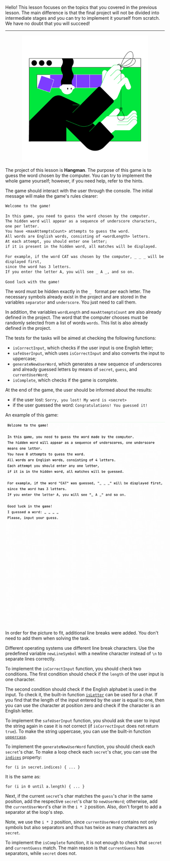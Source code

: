Hello! This lesson focuses on the topics that you covered in the previous lesson.
The main difference is that the final project will not be divided into intermediate stages
and you can try to implement it yourself from scratch.
We have no doubt that you will succeed!

----

<p align="center">
    <img src="../../../utils/src/main/resources/images/part1/Hangman/game.png" alt="Hangman" width="400"/>
</p>

The project of this lesson is **Hangman**.
The purpose of this game is to guess the word chosen by the computer.
You can try to implement the whole game yourself; however, if you need help, 
refer to the hints.

The game should interact with the user through the console. The initial message will make the game's rules clearer:
```text
Welcome to the game!

In this game, you need to guess the word chosen by the computer.
The hidden word will appear as a sequence of underscore characters, one per letter.
You have <maxAttemptsCount> attempts to guess the word.
All words are English words, consisting of <wordLength> letters.
At each attempt, you should enter one letter; 
if it is present in the hidden word, all matches will be displayed.

For example, if the word CAT was chosen by the computer, _ _ _ will be displayed first,
since the word has 3 letters.
If you enter the letter A, you will see _ A _, and so on.

Good luck with the game!
```

The word must be hidden exactly in the `_ ` format per each letter. 
The necessary symbols already exist in the project and are stored in the variables `separator` and `underscore`. 
You just need to call them.

In addition, the variables `wordLength` and `maxAttemptsCount` are also already defined in the project.
The word that the computer chooses must be randomly selected from a list of words `words`. 
This list is also already defined in the project.

The tests for the tasks will be aimed at checking the following functions:

- `isCorrectInput`, which checks if the user input is one English letter;
- `safeUserInput`, which uses `isCorrectInput` and also converts the input to uppercase;
- `generateNewUserWord`, which generates a new sequence of underscores and already guessed letters 
by means of `secret`, `guess`, and `currentUserWord`;
- `isComplete`, which checks if the game is complete.

At the end of the game, the user should be informed about the results:
- if the user lost: `Sorry, you lost! My word is <secret>`
- if the user guessed the word: `Congratulations! You guessed it!`

An example of this game:

![The game's example](../../../utils/src/main/resources/images/part1/Hangman/game.gif "The game's example")

In order for the picture to fit, additional line breaks were added.
You don't need to add them when solving the task.

<div class="hint">

Different operating systems use different line break characters.
Use the predefined variable `newLineSymbol` with a newline character instead of `\n` to
separate lines correctly.
</div>

<div class="hint">

  To implement the `isCorrectInput` function, you should check two conditions. 
  The first condition should check if the `length` of the user input is one character. 

  The second condition should check if the English alphabet is used in the input.
  To check it, the built-in function <a href='https://kotlinlang.org/api/latest/jvm/stdlib/kotlin.text/is-letter.html'>`isLetter`</a> can be used for a char.
  If you find that the length of the input entered by the user is equal to one, 
  then you can use the character at position zero and check if the character is an English letter.
</div>

<div class="hint">

   To implement the `safeUserInput` function, you should ask the user to input the string 
   again in case it is not correct (if `isCorrectInput` does not return `true`). 
   To make the string uppercase, you can use the built-in function <a href="https://kotlinlang.org/api/latest/jvm/stdlib/kotlin.text/uppercase.html">`uppercase`</a>.
</div>

<div class="hint">

   To implement the `generateNewUserWord` function, you should check each `secret`'s char.
   To make a loop check each `secret`'s char, you can use the <a href="https://kotlinlang.org/api/latest/jvm/stdlib/kotlin.text/indices.html">`indices`</a> property:
   ```
   for (i in secret.indices) { ... }
   ```
   It is the same as:
   ```
   for (i in 0 until a.length) { ... }
   ```
   
   Next, if the current `secret`'s char matches the `guess`'s char in the same position, 
   add the respective `secret`'s char to `newUserWord`; otherwise, add the `currentUserWord`'s char in the `i * 2` position.
   Also, don't forget to add a separator at the loop's step.

   Note, we use the `i * 2` position, since `currentUserWord` contains not only symbols 
   but also separators and thus has twice as many characters as `secret`.
</div>

<div class="hint">

   To implement the `isComplete` function, it is not enough to check that `secret` and `currentGuess` match.
   The main reason is that `currentGuess` has separators, while `secret` does not.
</div>
